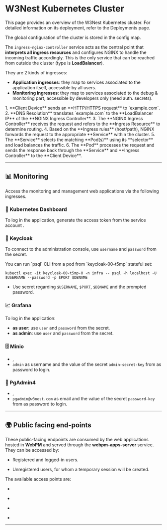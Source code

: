 # **W3Nest Kubernetes Cluster**
This page provides an overview of the W3Nest Kubernetes cluster. For detailed information on its deployment, 
refer to the <cross-link target="deployments">Deployments page</cross-link>.

The global configuration of the cluster is stored in the
<k8sLink kind="ConfigMap" namespace="apps" target="cluster-config"></k8sLink> config map.

The `ingress-nginx-controller` service acts as the central point that **interprets all ingress resources** and 
configures NGINX to handle the incoming traffic accordingly. 
This is the only service that can be reached from outside the cluster (type is **LoadBalancer**).

<service target='ingress-nginx-controller' namespace='ingress-nginx'></service>

They are 2 kinds of ingresses:
*  **Application ingresses**: 
   they map to services associated to the application itself, accessible by all users.
*  **Monitoring ingresses**: 
   they map to services associated to the debug & monitoring part, accessible by developers only (need auth. secrets).

<note level="question" title="ingress flow" expandable="true">
1. **Client Device** sends an **HTTP/HTTPS request** to `example.com`.
2. **DNS Resolution** translates `example.com` to the **LoadBalancer IP** of the **NGINX Ingress Controller**.
3. The **NGINX Ingress Controller** receives the request and refers to the **Ingress Resource** to determine routing.
4. Based on the **Ingress rules** (host/path), NGINX forwards the request to the appropriate **Service** within the cluster.
5. The **Service** selects the matching **Pod(s)** using its **selector** and load balances the traffic.
6. The **Pod** processes the request and sends the response back through the **Service** and **Ingress Controller** to the **Client Device**.
</note>

---

## 📊 Monitoring

Access the monitoring and management web applications via the following ingresses.

### 🔧 Kubernetes Dashboard

<ingress namespace="monitoring" target="dashboard"></ingress>

To log in the application, generate the access token from the service account
<k8sLink  kind='ServiceAccount'  namespace="monitoring" target="dashboard-access"></k8sLink>.

### 🔐 Keycloak

<ingress namespace="infra" target="keycloak"></ingress>

To connect to the administration console, use `username` and `password` from the
<k8sLink kind='Secret' namespace="infra" target="keycloak-bootstrap-admin"></k8sLink> secret.

<note level="hint" title="`psql` CLI" expandable="true">
You can run `psql` CLI from a pod from `keycloak-00-t5mp` stateful set:

`kubectl exec -it keycloak-00-t5mp-0 -n infra -- psql -h localhost -U $USERNAME --password -p $PORT $DBNAME`

*  Use <k8sLink kind='Secret' namespace="infra" target="keycloak-pguser-keycloak"></k8sLink> secret regarding
   `$USERNAME`, `$PORT`, `$DBNAME` and the prompted password.
</note>

### 📈 Grafana

<ingress namespace="monitoring" target="prometheus-stack-grafana"></ingress>

To log in the application:
*  **as user**: use `user` and `password` from the
   <k8sLink kind='Secret' namespace="monitoring" target="grafana-secret"></k8sLink> secret.
*  **as admin**: use `user` and `password` from the
   <k8sLink kind='Secret' namespace="monitoring" target="grafana-admin"></k8sLink> secret.

### 🗄️ Minio

*  <portForward target="minio-console" hostPort="9001" namespace="infra"></portForward>,
*  `admin` as username and the value of the secret `admin-secret-key` from
<k8sLink kind='Secret' namespace="infra" target="minio-admin-secret"></k8sLink> as password to login.

### 🐘 PgAdmin4

*  <portForward target="pgadmin" hostPort="9002" namespace="infra"></portForward>,
*  `pgadmin@w3nest.com` as email and the value of the secret `password-key` from
   <k8sLink kind='Secret' namespace="infra" target="pgadmin-secret"></k8sLink> as password to login.

---

## 🌍 Public facing end-points

These public-facing endpoints are consumed by the web applications hosted in **WebPM** and served through the
**webpm-apps-server** service. They can be accessed by:

*  Registered and logged-in users.

*  Unregistered users, for whom a temporary session will be created.

The available access points are:

*  <ingress namespace="apps" target="accounts"></ingress>

*  <ingress namespace="apps" target="assets-gateway"></ingress>

*  <ingress namespace="apps" target="webpm-sessions-storage"></ingress>

*  <ingress namespace="apps" target="webpm-apps-server"></ingress>

---

<!--
## **Storage**
Kubernetes provides flexible storage solutions for stateful applications. This page will detail how we manage
persistent storage, including Persistent Volumes (PVs), Persistent Volume Claims (PVCs), and storage classes, 
enabling data persistence and management.

## **Monitoring and Logging**
Monitoring and logging are essential for maintaining the health and performance of applications. This section will
describe the tools and practices we use to monitor our Kubernetes cluster, collect logs, and visualize metrics, 
ensuring that we can quickly respond to issues.

## **Networking**
Networking in Kubernetes facilitates communication between Pods and external resources. This page will explain the
networking model, including cluster networking, services, and network policies, ensuring secure and efficient 
communication across the cluster.

## **Scaling and Load Balancing**
One of Kubernetes' core strengths is its ability to scale applications seamlessly. This section will explore how we
implement horizontal and vertical scaling, as well as the load balancing strategies used to distribute traffic 
effectively across our applications.

## **CI/CD Integration**
Continuous Integration and Continuous Deployment (CI/CD) are vital for efficient software development. 
This section will cover how we integrate CI/CD pipelines into our Kubernetes workflow, allowing for automated testing,
building, and deployment of applications.

## **Security**
In addition to authentication, this page will discuss overall security practices within our Kubernetes cluster, 
including network security, pod security policies, and secrets management to protect sensitive data.
-->